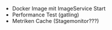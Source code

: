 - Docker Image mit ImageService Start
- Performance Test (gatling)
- Metriken Cache (Stagemonitor???)
